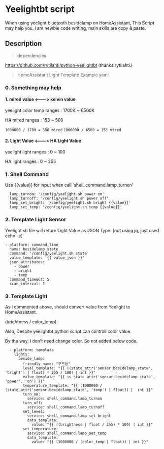 # Yeelightbt script
When using yeelight bluetooth besidelamp on HomeAssistant, This Script may help you.
I am newbie code writing, main skills are copy & paste.

## Description
> dependencies

https://github.com/rytilahti/python-yeelightbt
(thanks rytilahti.)

> HomeAssistant Light Template Example yaml

### 0. Something may help

#### 1. mired value <---> kelvin value
yeelight color temp ranges : 1700K ~ 6500K

HA mired ranges : 153 ~ 500

`1000000 / 1700 = 588 mired`
`1000000 / 6500 = 153 mired`

#### 2. Light Value <---> HA Light Value
yeelight light ranges : 0 ~ 100

HA light ranges : 0 ~ 255

### 1. Shell Command

Use {{value}} for input when call 'shell_command.lamp_turnon'

      lamp_turnon: '/config/yeelight.sh power on'
      lamp_turnoff: '/config/yeelight.sh power off'
      lamp_set_bright: '/config/yeelight.sh bright {{value}}'
      lamp_set_temp: '/config/yeelight.sh temp {{value}}'

### 2. Template Light Sensor

Yeelight.sh file will return Light Value as JSON Type.
(not using jq, just used echo -e)

    - platform: command_line
      name: besidelamp_state
      command: '/config/yeelight.sh state'
      value_template: '{{ value_json }}'
      json_attributes:
        - power
        - bright
        - temp
      command_timeout: 5
      scan_interval: 1
	  
### 3. Template Light

As I commented above, should convert value from Yeelight to HomeAssistant.

(brightness / color_temp)

Also, Despite yeelightbt python script can controll color value.

By the way, I don't need change color. So not added below code.

      - platform: template
        lights:
          beside_lamp:
            friendly_name: "무드등"
            level_template: "{{ ((state_attr('sensor.besidelamp_state', 'bright') | float) * 255 / 100) | int }}"
            value_template: "{{ is_state_attr('sensor.besidelamp_state', 'power', 'on') }}"
            temperature_template: "{{ (1000000 / (state_attr('sensor.besidelamp_state', 'temp') | float)) |  int }}"
            turn_on:
              service: shell_command.lamp_turnon
            turn_off:
              service: shell_command.lamp_turnoff
            set_level:
              service: shell_command.lamp_set_bright
              data_template:
                value: "{{ ((brightness | float / 255) * 100) | int }}"
            set_temperature:
              service: shell_command.lamp_set_temp
              data_template:
                value: "{{ (1000000 / (color_temp | float)) | int }}"
    
